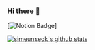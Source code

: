 ### Hi there 👋

<!--
**simeunseok/simeunseok** is a ✨ _special_ ✨ repository because its `README.md` (this file) appears on your GitHub profile.

Here are some ideas to get you started:

- 🔭 I’m currently working on ...
- 🌱 I’m currently learning ...
- 👯 I’m looking to collaborate on ...
- 🤔 I’m looking for help with ...
- 💬 Ask me about ...
- 📫 How to reach me: ...
- 😄 Pronouns: ...
- ⚡ Fun fact: ...
--> 
[![Notion Badge](https://img.shields.io/badge/Notion-000000?style=flat-square&logo=Notion&logoColor=white&link=https://poised-party-c87.notion.site/53ecb5bfb44d48b0aba237b0ce3ae4a6/)]

[![simeunseok's github stats](https://github-readme-stats.vercel.app/api?username=simeunseok)](https://github.com/anuraghazra/github-readme-stats)
